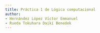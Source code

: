 ```yaml
---
title: Práctica 1 de Lógica computacional 
author:
- Hernández López Víctor Emmanuel
- Rueda Tokuhara Daiki Benedek
---
```


